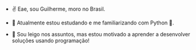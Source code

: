 - ✌ Eae, sou Guilherme, moro no Brasil.

- 🧐 Atualmente estou estudando e me familiarizando com Python 🐍.
      
- 🧠 Sou leigo nos assuntos, mas estou motivado a aprender a desenvolver soluções usando programação!

